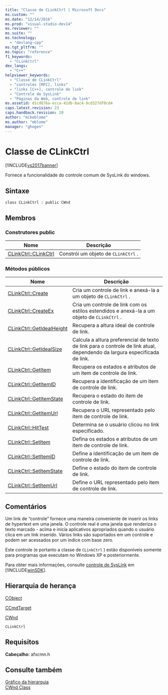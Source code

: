 ```yaml
---
title: "Classe de CLinkCtrl | Microsoft Docs"
ms.custom: ""
ms.date: "12/14/2016"
ms.prod: "visual-studio-dev14"
ms.reviewer: ""
ms.suite: ""
ms.technology: 
  - "devlang-cpp"
ms.tgt_pltfrm: ""
ms.topic: "reference"
f1_keywords: 
  - "CLinkCtrl"
dev_langs: 
  - "C++"
helpviewer_keywords: 
  - "Classe de CLinkCtrl"
  - "controles [MFC], links"
  - "links [C++], controle de link"
  - "Controle de SysLink"
  - "Páginas da Web, controle de link"
ms.assetid: d1cd876a-ecca-42db-8ac4-9cd327df0cd4
caps.latest.revision: 23
caps.handback.revision: 10
author: "mikeblome"
ms.author: "mblome"
manager: "ghogen"
---
```

# Classe de CLinkCtrl
[!INCLUDE[vs2017banner](../../assembler/inline/includes/vs2017banner.md)]

Fornece a funcionalidade do controle comum de SysLink do windows.  
  
## Sintaxe  
  
```  
class CLinkCtrl : public CWnd  
```  
  
## Membros  
  
### Construtores public  
  
|Nome|Descrição|  
|----------|---------------|  
|[CLinkCtrl::CLinkCtrl](../Topic/CLinkCtrl::CLinkCtrl.md)|Constrói um objeto de `CLinkCtrl` .|  
  
### Métodos públicos  
  
|Nome|Descrição|  
|----------|---------------|  
|[CLinkCtrl::Create](../Topic/CLinkCtrl::Create.md)|Cria um controle de link e anexá\-la a um objeto de `CLinkCtrl` .|  
|[CLinkCtrl::CreateEx](../Topic/CLinkCtrl::CreateEx.md)|Cria um controle de link com os estilos estendidos e anexá\-la a um objeto de `CLinkCtrl` .|  
|[CLinkCtrl::GetIdealHeight](../Topic/CLinkCtrl::GetIdealHeight.md)|Recupera a altura ideal de controle de link.|  
|[CLinkCtrl::GetIdealSize](../Topic/CLinkCtrl::GetIdealSize.md)|Calcula a altura preferencial de texto de link para o controle de link atual, dependendo da largura especificada de link.|  
|[CLinkCtrl::GetItem](../Topic/CLinkCtrl::GetItem.md)|Recupera os estados e atributos de um item de controle de link.|  
|[CLinkCtrl::GetItemID](../Topic/CLinkCtrl::GetItemID.md)|Recupera a identificação de um item de controle de link.|  
|[CLinkCtrl::GetItemState](../Topic/CLinkCtrl::GetItemState.md)|Recupera o estado do item de controle de link.|  
|[CLinkCtrl::GetItemUrl](../Topic/CLinkCtrl::GetItemUrl.md)|Recupera o URL representado pelo item de controle de link.|  
|[CLinkCtrl::HitTest](../Topic/CLinkCtrl::HitTest.md)|Determina se o usuário clicou no link especificado.|  
|[CLinkCtrl::SetItem](../Topic/CLinkCtrl::SetItem.md)|Defina os estados e atributos de um item de controle de link.|  
|[CLinkCtrl::SetItemID](../Topic/CLinkCtrl::SetItemID.md)|Define a identificação de um item de controle de link.|  
|[CLinkCtrl::SetItemState](../Topic/CLinkCtrl::SetItemState.md)|Define o estado do item de controle de link.|  
|[CLinkCtrl::SetItemUrl](../Topic/CLinkCtrl::SetItemUrl.md)|Define o URL representado pelo item de controle de link.|  
  
## Comentários  
 Um link de “controle” fornece uma maneira conveniente de inserir os links de hypertext em uma janela.  O controle real é uma janela que renderiza o texto marcado \- acima e inicia aplicativos apropriados quando o usuário clica em um link inserido.  Vários links são suportados em um controle e podem ser acessados por um índice com base zero.  
  
 Este controle \(e portanto a classe de `CLinkCtrl` \) estão disponíveis somente para programas que executam no Windows XP e posteriormente.  
  
 Para obter mais informações, consulte [controle de SysLink](http://msdn.microsoft.com/library/windows/desktop/bb760706) em [!INCLUDE[winSDK](../../atl/includes/winsdk_md.md)].  
  
## Hierarquia de herança  
 [CObject](../Topic/CObject%20Class.md)  
  
 [CCmdTarget](../Topic/CCmdTarget%20Class.md)  
  
 [CWnd](../Topic/CWnd%20Class.md)  
  
 `CLinkCtrl`  
  
## Requisitos  
 **Cabeçalho:** afxcmn.h  
  
## Consulte também  
 [Gráfico da hierarquia](../../mfc/hierarchy-chart.md)   
 [CWnd Class](../Topic/CWnd%20Class.md)